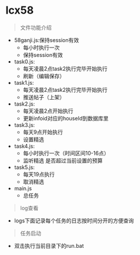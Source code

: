 # lcx58
> 文件功能介绍
- 58ganji.js:保持session有效
    - 每小时执行一次
    - 保持session有效
- task0.js:
    - 每天凌晨2点task2执行完毕开始执行
    - 刷新（编辑保存）
- task1.js:
    - 每天凌晨2点task2执行完毕开始执行
    - 推送帖子（上架）
- task2.js:
    - 每天凌晨2点开始执行
    - 更新infoid对应的houseId到数据库里
- task3.js:
    - 每天9点开始执行
    - 设置精选
- task4.js:
    - 每小时执行一次（时间区间10-16点）
    - 监听精选 是否超过当前设置的预算
- task5.js:
    - 每天19点执行
    - 取消精选
- main.js
    - 总任务

> log查看
- logs下面记录每个任务的日志按时间分开的方便查询

> 任务启动
- 双击执行当前目录下的run.bat
